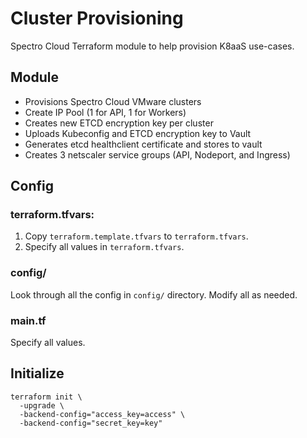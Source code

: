 # Cluster Provisioning

Spectro Cloud Terraform module to help provision K8aaS use-cases.

## Module

- Provisions Spectro Cloud VMware clusters
- Create IP Pool (1 for API, 1 for Workers)
- Creates new ETCD encryption key per cluster
- Uploads Kubeconfig and ETCD encryption key to Vault
- Generates etcd healthclient certificate and stores to vault
- Creates 3 netscaler service groups (API, Nodeport, and Ingress)


## Config

### terraform.tfvars:

1. Copy `terraform.template.tfvars` to `terraform.tfvars`.
2. Specify all values in `terraform.tfvars`.

### config/

Look through all the config in `config/` directory. Modify all as needed.

### main.tf

Specify all values.

## Initialize

```
terraform init \
  -upgrade \
  -backend-config="access_key=access" \
  -backend-config="secret_key=key"
```

